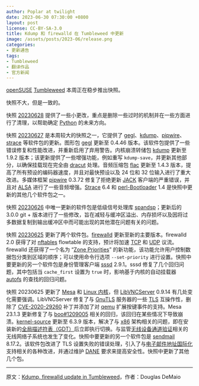 ```yaml
---
author: Poplar at twilight
date: 2023-06-30 07:30:00 +0800
layout: post
license: CC-BY-SA-3.0
title: Kdump 和 firewalld 在 Tumbleweed 中更新
image: /assets/posts/2023-06/release.png
categories:
- 更新通告
tags:
- Tumbleweed
- 翻译作品
- 官方新闻
---
```


[openSUSE] [Tumbleweed] 本周正在稳步推出快照。

[openSUSE]: https://get.opensuse.org/
[Tumbleweed]: https://get.opensuse.org/tumbleweed/

快照不大，但是一致的。

快照 [20230628] 提供了一些小更改，重点是删除一些过时的机制并在一些方面进行了清理，以帮助确定 [Python] 的未来方向。

[20230628]: https://lists.opensuse.org/archives/list/factory@lists.opensuse.org/thread/LTA22K7AU76KPQ665J2725MAOWTMQRFD/
[Python]: https://www.python.org/

快照 [20230627] 是本周较大的快照之一，它提供了 [gegl]、[kdump]、[pipwire]、[strace] 等软件包的更新。图形包 [gegl] 更新至 0.4.46 版本。该软件包提供了一些错误修复和性能改进，并重新启用了弃用警告。内核崩溃转储包 [kdump] 更新至 1.9.2 版本；该更新提供了一些增强功能，例如重写 `kdump-save`，并更新其他部分，以确保挂载现在完全由 [dracut] 处理。音频压缩包 [flac] 更新至 1.4.3 版本，提高了所有预设的编码器速度，并且对最快预设以及 24 位和 32 位输入进行了重大改进。多媒体框架 [pipwire] 0.3.72 修复了拒绝更新 [JACK] 客户端的严重错误，并且对 [ALSA] 进行了一些音频增强。[Strace] 6.4 和 [perl-Bootloader] 1.4 是快照中更新的其他几个软件包之一。

[20230627]: https://lists.opensuse.org/archives/list/factory@lists.opensuse.org/thread/ZACFCXQN24VNHQBWM2Y7S25VS2RZT5AL/
[gegl]: https://www.gegl.org/
[kdump]: https://www.kernel.org/doc/html/latest/admin-guide/kdump/kdump.html
[pipwire]: https://pipewire.org/
[strace]: https://strace.io/
[dracut]: https://dracut.wiki.kernel.org/index.php/Main_Page
[flac]: https://xiph.org/flac/
[JACK]: https://jackaudio.org/
[ALSA]: https://en.wikipedia.org/wiki/Advanced_Linux_Sound_Architecture
[Strace]: https://strace.io/
[perl-Bootloader]: https://github.com/openSUSE/perl-bootloader

快照 [20230626] 中唯一更新的软件包是低级信号处理库 [spandsp]；更新后的 3.0.0 git + 版本进行了一些修改，旨在减轻与缓冲区溢出、内存损坏以及因将过多数据复制到输出缓冲区中而可能出现的其他潜在问题有关的问题。

[20230626]: https://lists.opensuse.org/archives/list/factory@lists.opensuse.org/thread/5GFCFV42EGIJ7QJYCD6KQVCFESFKY7KQ/
[spandsp]: https://github.com/freeswitch/spandsp

快照 [20230625] 更新了两个软件包。[firewalld] 更新至新的主要版本。firewalld 2.0 获得了对 [nftables] flowtable 的支持，预计将加速 [TCP] 和 [UDP] 议流。firewalld 还获得了一个名为 “[Zone Priorities]” 的新功能，该功能允许用户控制数据包分类到区域的顺序；可以使用命令行选项 `--set-priority` 进行设置。快照中要更新的另一个软件包是身份管理客户端 [sssd] 2.9.1。sssd 修复了几个回归问题，其中包括当 `cache_first` 设置为 `true` 时，影响基于内核的自动挂载器 [autofs] 的查找的回归问题。

[20230625]: https://lists.opensuse.org/archives/list/factory@lists.opensuse.org/thread/KTFKAMUFYZWASIXYX3XNNZ5BIE4O3CKD/
[firewalld]: https://firewalld.org/
[nftables]: https://git.netfilter.org/nftables/
[TCP]: https://en.wikipedia.org/wiki/Transmission_Control_Protocol
[UDP]: https://en.wikipedia.org/wiki/User_Datagram_Protocol
[Zone Priorities]: https://github.com/firewalld/firewalld/pull/1101
[sssd]: https://sssd.io/
[autofs]: https://mirrors.edge.kernel.org/pub/linux/daemons/autofs/

快照 20230625 更新了 [Mesa] 和 [Linux 内核][kernel]，但 [LibVNCServer] 0.9.14 有几处变化需要强调。LibVNCServer 修复了与 [GnuTLS] 服务器的一些 [TLS] 互操作性，删除了 [CVE-2020-29260] 补丁并添加了对 [qemu] 扩展按键事件的支持。Mesa 23.1.3 更新修复了与 [boo#1209005] 相关的回归，该回归在某些情况下导致崩溃。[kernel-source][kernel] 更新至 6.3.9 版本，解决了与 [x86] 架构相关的问题，即在安装新的[全局描述符表（GDT）][GDT]后立即执行切换。与监管[无线设备通道验证][wifi]相关的无线网络子系统也发生了变化。快照中要更新的另一个软件包是 [sendmail] 8.17.2。该软件包改进了 TLS 设置失败的错误处理，引入了与[电子邮件地址国际化]支持相关的各种改进，并通过维护 [DANE] 要求来提高安全性。快照中更新了其他几个包。

[20230625]: https://lists.opensuse.org/archives/list/factory@lists.opensuse.org/thread/QSBXBWGHZS4ZX6YSNG4LPASXYY5FFC5V/
[Mesa]: https://www.mesa3d.org/
[kernel]: https://www.kernel.org/
[LibVNCServer]: https://libvnc.github.io/
[tls]: https://en.wikipedia.org/wiki/Transport_Layer_Security
[GnuTLS]: https://www.gnutls.org/
[CVE-2020-29260]: https://www.suse.com/security/cve/CVE-2020-29260.html
[qemu]: https://www.qemu.org/
[boo#1209005]: https://bugzilla.opensuse.org/show_bug.cgi?id=1209005
[x86]: https://en.wikipedia.org/wiki/X86
[GDT]: https://en.wikipedia.org/wiki/Global_Descriptor_Table
[wifi]: https://www.wi-fi.org/
[sendmail]: https://www.linuxfromscratch.org/blfs/view/svn/server/sendmail.html
[电子邮件地址国际化]: https://en.wikipedia.org/wiki/International_email
[DANE]: https://en.wikipedia.org/wiki/DNS-based_Authentication_of_Named_Entities

------

原文：[Kdump, firewalld update in Tumbleweed](https://news.opensuse.org/2023/06/30/kdump-firewalld-up-in-tw/)，作者：Douglas DeMaio
